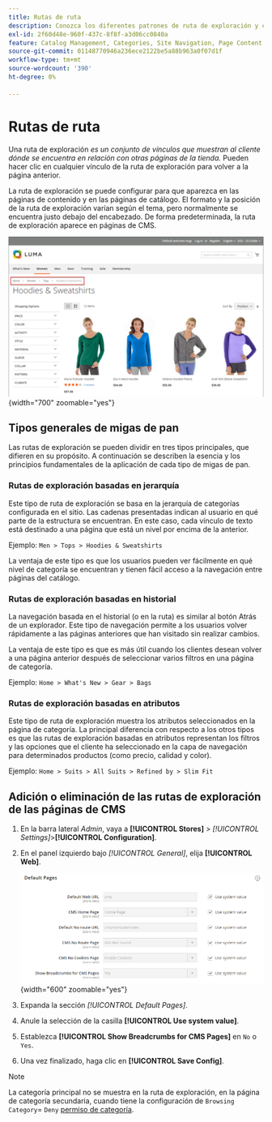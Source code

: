 ```yaml
---
title: Rutas de ruta
description: Conozca los diferentes patrones de ruta de exploración y cómo configurarlos para que aparezcan en las páginas de contenido y catálogo.
exl-id: 2f60d48e-960f-437c-8f8f-a3d06cc0840a
feature: Catalog Management, Categories, Site Navigation, Page Content
source-git-commit: 01148770946a236ece2122be5a88b963a0f07d1f
workflow-type: tm+mt
source-wordcount: '390'
ht-degree: 0%

---
```


# Rutas de ruta

Una ruta de exploración _es un conjunto de vínculos que muestran al cliente dónde se encuentra en relación con otras páginas de la tienda._ Pueden hacer clic en cualquier vínculo de la ruta de exploración para volver a la página anterior.

La ruta de exploración se puede configurar para que aparezca en las páginas de contenido y en las páginas de catálogo. El formato y la posición de la ruta de exploración varían según el tema, pero normalmente se encuentra justo debajo del encabezado. De forma predeterminada, la ruta de exploración aparece en páginas de CMS.

![Se muestra la ruta de exploración en la tienda](./assets/storefront-breadcrumb-trail.png){width="700" zoomable="yes"}

## Tipos generales de migas de pan

Las rutas de exploración se pueden dividir en tres tipos principales, que difieren en su propósito. A continuación se describen la esencia y los principios fundamentales de la aplicación de cada tipo de migas de pan.

### Rutas de exploración basadas en jerarquía

Este tipo de ruta de exploración se basa en la jerarquía de categorías configurada en el sitio. Las cadenas presentadas indican al usuario en qué parte de la estructura se encuentran. En este caso, cada vínculo de texto está destinado a una página que está un nivel por encima de la anterior.

Ejemplo: `Men > Tops > Hoodies & Sweatshirts`

La ventaja de este tipo es que los usuarios pueden ver fácilmente en qué nivel de categoría se encuentran y tienen fácil acceso a la navegación entre páginas del catálogo.

### Rutas de exploración basadas en historial

La navegación basada en el historial (o en la ruta) es similar al botón Atrás de un explorador. Este tipo de navegación permite a los usuarios volver rápidamente a las páginas anteriores que han visitado sin realizar cambios.

La ventaja de este tipo es que es más útil cuando los clientes desean volver a una página anterior después de seleccionar varios filtros en una página de categoría.

Ejemplo: `Home > What's New > Gear > Bags`

### Rutas de exploración basadas en atributos

Este tipo de ruta de exploración muestra los atributos seleccionados en la página de categoría. La principal diferencia con respecto a los otros tipos es que las rutas de exploración basadas en atributos representan los filtros y las opciones que el cliente ha seleccionado en la capa de navegación para determinados productos (como precio, calidad y color).

Ejemplo: `Home > Suits > All Suits > Refined by > Slim Fit`

## Adición o eliminación de las rutas de exploración de las páginas de CMS

1. En la barra lateral _Admin_, vaya a **[!UICONTROL Stores]** > _[!UICONTROL Settings]_>**[!UICONTROL Configuration]**.

1. En el panel izquierdo bajo _[!UICONTROL General]_, elija **[!UICONTROL Web]**.

   ![Mostrar rutas de exploración para páginas de CMS](../configuration-reference/general/assets/web-default-pages.png){width="600" zoomable="yes"}

1. Expanda la sección _[!UICONTROL Default Pages]_.

1. Anule la selección de la casilla **[!UICONTROL Use system value]**.

1. Establezca **[!UICONTROL Show Breadcrumbs for CMS Pages]** en `No` o `Yes`.

1. Una vez finalizado, haga clic en **[!UICONTROL Save Config]**.

>[!NOTE]
>
>La categoría principal no se muestra en la ruta de exploración, en la página de categoría secundaria, cuando tiene la configuración de `Browsing Category`= `Deny` [permiso de categoría](category-permissions.md).
